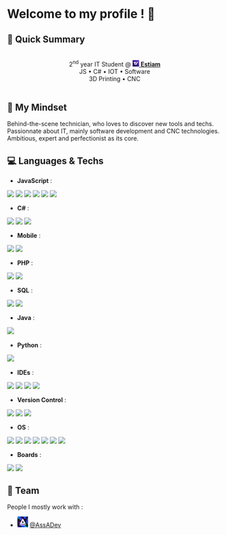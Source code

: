 # Welcome to my profile ! 👋

## 🚀 Quick Summary

<div align=center>
    <br>
    2<sup>nd</sup> year IT Student @ <a href="https://www.estiam.education"><img width="15px" src="img/estiam.jpg"> <b>Estiam</b></a><br>
    JS • C# • IOT • Software<br>
    3D Printing • CNC<br>
    <br>
</div>

## 📖 My Mindset

Behind-the-scene technician, who loves to discover new tools and techs.  
Passionnate about IT, mainly software development and CNC technologies.  
Ambitious, expert and perfectionist as its core.

## 💻 Languages & Techs

-   **JavaScript** : <br>
<div>
    <img src="https://img.shields.io/badge/-javascript-262626?style=for-the-badge&logo=javascript">
    <img src="https://img.shields.io/badge/-nodejs-262626?style=for-the-badge&logo=nodedotjs">
    <img src="https://img.shields.io/badge/-npm-262626?style=for-the-badge&logo=npm">
    <img src="https://img.shields.io/badge/-electron-262626?style=for-the-badge&logo=electron">
    <img src="https://img.shields.io/badge/-expressjs-262626?style=for-the-badge&logo=express">
    <img src="https://img.shields.io/badge/-json-262626?style=for-the-badge&logo=json">
</div>

-   **C#** : <br>
<div>
    <img src="https://img.shields.io/badge/-c_sharp-262626?style=for-the-badge&logo=csharp">
    <img src="https://img.shields.io/badge/-unity-262626?style=for-the-badge&logo=unity">
    <img src="https://img.shields.io/badge/-nuget-262626?style=for-the-badge&logo=nuget">
</div>

-   **Mobile** :<br>
<div>
    <img src="https://img.shields.io/badge/-android-262626?style=for-the-badge&logo=android">
    <img src="https://img.shields.io/badge/-flutter-262626?style=for-the-badge&logo=flutter">
</div>

-   **PHP** : <br>
<div>
    <img src="https://img.shields.io/badge/-php-262626?style=for-the-badge&logo=php">
    <img src="https://img.shields.io/badge/-symfony-262626?style=for-the-badge&logo=symfony">
</div>

-   **SQL** : <br>
<div>
    <img src="https://img.shields.io/badge/-mysql-262626?style=for-the-badge&logo=mysql">
    <img src="https://img.shields.io/badge/-sqlite-262626?style=for-the-badge&logo=sqlite">
</div>

-   **Java** : <br>
<div>
    <img src="https://img.shields.io/badge/-java-262626?style=for-the-badge&logo=java">
</div>

-   **Python** :<br>
<div>
    <img src="https://img.shields.io/badge/-python-262626?style=for-the-badge&logo=python">
</div>

-   **IDEs** : <br>
<div>
    <img src="https://img.shields.io/badge/-Visual_Studio-262626?style=for-the-badge&logo=visualstudio">
    <img src="https://img.shields.io/badge/-VS_Code-262626?style=for-the-badge&logo=visualstudiocode">
    <img src="https://img.shields.io/badge/-intellij_idea-262626?style=for-the-badge&logo=intellijidea">
    <img src="https://img.shields.io/badge/-android_studio-262626?style=for-the-badge&logo=androidstudio">
</div>

-   **Version Control** : <br>
<div>
    <img src="https://img.shields.io/badge/-git-262626?style=for-the-badge&logo=git">
    <img src="https://img.shields.io/badge/-github-262626?style=for-the-badge&logo=github">
    <img src="https://img.shields.io/badge/-apache_svn-262626?style=for-the-badge&logo=apache">
</div>

-   **OS** : <br>
<div>
    <img src="https://img.shields.io/badge/-W7-262626?style=for-the-badge&logo=windowsxp">
    <img src="https://img.shields.io/badge/-W10-262626?style=for-the-badge&logo=windows">
    <img src="https://img.shields.io/badge/-WS_2016-262626?style=for-the-badge&logo=windows">
    <img src="https://img.shields.io/badge/-WS_2019-262626?style=for-the-badge&logo=windows">
    <img src="https://img.shields.io/badge/-Debian-262626?style=for-the-badge&logo=debian">
    <img src="https://img.shields.io/badge/-Ubuntu-262626?style=for-the-badge&logo=ubuntu">
    <img src="https://img.shields.io/badge/-Cisco_IOS-262626?style=for-the-badge&logo=cisco">
</div>

-   **Boards** : <br>
<div>
    <img src="https://img.shields.io/badge/-Arduino-262626?style=for-the-badge&logo=arduino">
    <img src="https://img.shields.io/badge/-Raspberry_PI-262626?style=for-the-badge&logo=raspberrypi">
</div>

## 🏢 Team

People I mostly work with :

-   <img width="25px" src="img/assa.jpg"> [@AssADev](https://github.com/AssADev)
